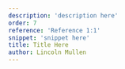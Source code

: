 ```yaml
---
description: 'description here'
order: 7
reference: 'Reference 1:1'
snippet: 'snippet here'
title: Title Here
author: Lincoln Mullen
---
```

